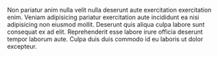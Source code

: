 
Non pariatur anim nulla velit nulla deserunt aute exercitation exercitation enim. Veniam adipisicing pariatur exercitation aute incididunt ea nisi adipisicing non eiusmod mollit. Deserunt quis aliqua culpa labore sunt consequat ex ad elit. Reprehenderit esse labore irure officia deserunt tempor laborum aute. Culpa duis duis commodo id eu laboris ut dolor excepteur.